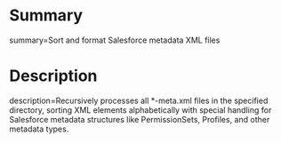 # Summary
summary=Sort and format Salesforce metadata XML files

# Description  
description=Recursively processes all *-meta.xml files in the specified directory, sorting XML elements alphabetically with special handling for Salesforce metadata structures like PermissionSets, Profiles, and other metadata types.